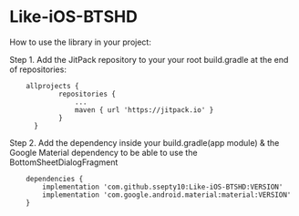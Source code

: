 # Like-iOS-BTSHD

How to use the library in your project:

Step 1. 
  Add the JitPack repository to your your root build.gradle at the end of repositories:
  
      	allprojects {
		        repositories {
			        ...
			        maven { url 'https://jitpack.io' }
		        }
	      }
        
Step 2.
  Add the dependency inside your build.gradle(app module) & the Google Material dependency to be able to use the BottomSheetDialogFragment
  
	    dependencies {
            implementation 'com.github.ssepty10:Like-iOS-BTSHD:VERSION'
            implementation 'com.google.android.material:material:VERSION'
	    }
  

